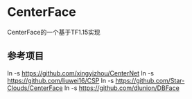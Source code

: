 # CenterFace
CenterFace的一个基于TF1.15实现

## 参考项目
ln -s https://github.com/xingyizhou/CenterNet
ln -s https://github.com/liuwei16/CSP
ln -s https://github.com/Star-Clouds/CenterFace
ln -s https://github.com/dlunion/DBFace
